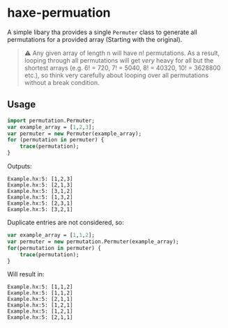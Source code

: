# haxe-permuation

A simple libary tha provides a single `Permuter` class to generate all permutations for a provided array (Starting with the original).

> :warning: Any given array of length n will have n! permutations. As a result, looping through all permutations will get *very* heavy for all but the shortest arrays (e.g. 6! = 720, 7! = 5040, 8! = 40320, 10! = 3628800 etc.), so think very carefully about looping over all permutations without a break condition.

## Usage

```haxe
import permutation.Permuter;
var example_array = [1,2,3];
var permuter = new Permuter(example_array);
for (permutation in permuter) {
    trace(permutation);
}
```

Outputs:
```
Example.hx:5: [1,2,3]
Example.hx:5: [2,1,3]
Example.hx:5: [3,1,2]
Example.hx:5: [1,3,2]
Example.hx:5: [2,3,1]
Example.hx:5: [3,2,1]
```

Duplicate entries are not considered, so:
```haxe	
var example_array = [1,1,2];
var permuter = new permutation.Permuter(example_array);
for(permutation in permuter) {
    trace(permutation);
}
```
Will result in:
```
Example.hx:5: [1,1,2]
Example.hx:5: [1,1,2]
Example.hx:5: [2,1,1]
Example.hx:5: [1,2,1]
Example.hx:5: [1,2,1]
Example.hx:5: [2,1,1]
```